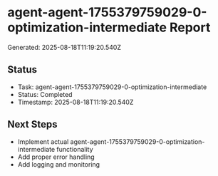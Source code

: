 # agent-agent-1755379759029-0-optimization-intermediate Report

Generated: 2025-08-18T11:19:20.540Z

## Status
- Task: agent-agent-1755379759029-0-optimization-intermediate
- Status: Completed
- Timestamp: 2025-08-18T11:19:20.540Z

## Next Steps
- Implement actual agent-agent-1755379759029-0-optimization-intermediate functionality
- Add proper error handling
- Add logging and monitoring
